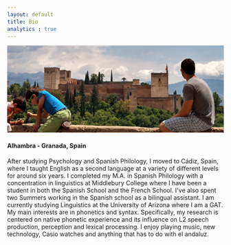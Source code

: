 ```yaml
---
layout: default
title: Bio
analytics : true
---
```


<div class="thumbnail">
	<img src="/assets/images/alhambra.jpg" alt="bio image">
	<h4>Alhambra - Granada, Spain</h4>
</div>  

  
After studying Psychology and Spanish Philology, I moved to Cádiz, Spain, where I taught English as a second language at a variety of different levels for around six years. I completed my M.A. in Spanish Philology with a concentration in linguistics at Middlebury College where I have been a student in both the Spanish School and the French School. I've also spent two Summers working in the Spanish school as a bilingual assistant. I am currently studying Linguistics at the University of Arizona where I am a GAT. My main interests are in phonetics and syntax. Specifically, my research is centered on native phonetic experience and its influence on L2 speech production, perception and lexical processing. I enjoy playing music, new technology, Casio watches and anything that has to do with el andaluz.
